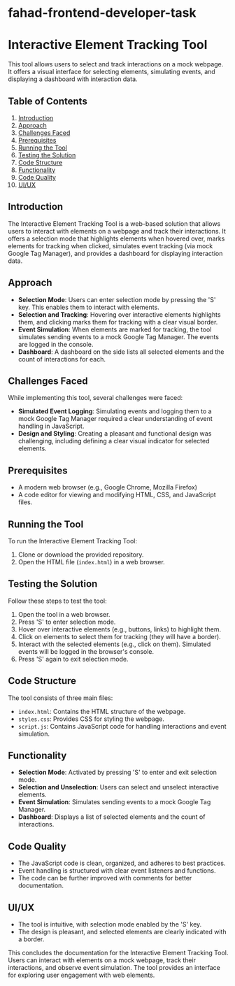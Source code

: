 # fahad-frontend-developer-task

# Interactive Element Tracking Tool

This tool allows users to select and track interactions on a mock webpage. It offers a visual interface for selecting elements, simulating events, and displaying a dashboard with interaction data.

## Table of Contents

1. [Introduction](#introduction)
2. [Approach](#approach)
3. [Challenges Faced](#challenges-faced)
4. [Prerequisites](#prerequisites)
5. [Running the Tool](#running-the-tool)
6. [Testing the Solution](#testing-the-solution)
7. [Code Structure](#code-structure)
8. [Functionality](#functionality)
9. [Code Quality](#code-quality)
10. [UI/UX](#uiux)

## Introduction

The Interactive Element Tracking Tool is a web-based solution that allows users to interact with elements on a webpage and track their interactions. It offers a selection mode that highlights elements when hovered over, marks elements for tracking when clicked, simulates event tracking (via mock Google Tag Manager), and provides a dashboard for displaying interaction data.

## Approach

- **Selection Mode**: Users can enter selection mode by pressing the 'S' key. This enables them to interact with elements.
- **Selection and Tracking**: Hovering over interactive elements highlights them, and clicking marks them for tracking with a clear visual border.
- **Event Simulation**: When elements are marked for tracking, the tool simulates sending events to a mock Google Tag Manager. The events are logged in the console.
- **Dashboard**: A dashboard on the side lists all selected elements and the count of interactions for each.

## Challenges Faced

While implementing this tool, several challenges were faced:

- **Simulated Event Logging**: Simulating events and logging them to a mock Google Tag Manager required a clear understanding of event handling in JavaScript.
- **Design and Styling**: Creating a pleasant and functional design was challenging, including defining a clear visual indicator for selected elements.

## Prerequisites

- A modern web browser (e.g., Google Chrome, Mozilla Firefox)
- A code editor for viewing and modifying HTML, CSS, and JavaScript files.

## Running the Tool

To run the Interactive Element Tracking Tool:

1. Clone or download the provided repository.
2. Open the HTML file (`index.html`) in a web browser.

## Testing the Solution

Follow these steps to test the tool:

1. Open the tool in a web browser.
2. Press 'S' to enter selection mode.
3. Hover over interactive elements (e.g., buttons, links) to highlight them.
4. Click on elements to select them for tracking (they will have a border).
5. Interact with the selected elements (e.g., click on them). Simulated events will be logged in the browser's console.
6. Press 'S' again to exit selection mode.

## Code Structure

The tool consists of three main files:

- `index.html`: Contains the HTML structure of the webpage.
- `styles.css`: Provides CSS for styling the webpage.
- `script.js`: Contains JavaScript code for handling interactions and event simulation.

## Functionality

- **Selection Mode**: Activated by pressing 'S' to enter and exit selection mode.
- **Selection and Unselection**: Users can select and unselect interactive elements.
- **Event Simulation**: Simulates sending events to a mock Google Tag Manager.
- **Dashboard**: Displays a list of selected elements and the count of interactions.

## Code Quality

- The JavaScript code is clean, organized, and adheres to best practices.
- Event handling is structured with clear event listeners and functions.
- The code can be further improved with comments for better documentation.

## UI/UX

- The tool is intuitive, with selection mode enabled by the 'S' key.
- The design is pleasant, and selected elements are clearly indicated with a border.

This concludes the documentation for the Interactive Element Tracking Tool. Users can interact with elements on a mock webpage, track their interactions, and observe event simulation. The tool provides an interface for exploring user engagement with web elements.
